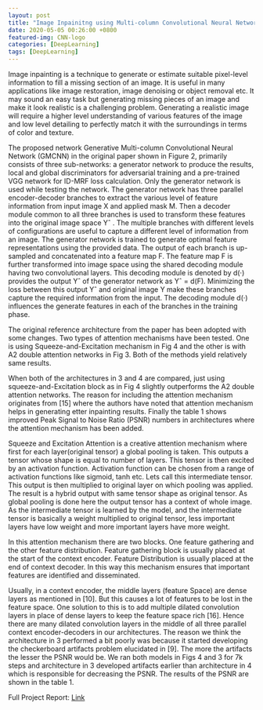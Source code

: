 ```yaml
---
layout: post
title: "Image Inpainitng using Multi-column Convolutional Neural Network"
date: 2020-05-05 00:26:00 +0800
featured-img: CNN-logo
categories: [DeepLearning]
tags: [DeepLearning]
---
```

Image inpainting is a technique to generate or estimate suitable pixel-level information to fill a missing section of an image. It is useful in many applications like image restoration, image denoising or object removal etc. It may
sound an easy task but generating missing pieces of an image and make it look realistic is a challenging problem. Generating a realistic image will require a higher level understanding of various features of the image and low level
detailing to perfectly match it with the surroundings in terms of color and texture.

The proposed network Generative Multi-column Convolutional Neural Network (GMCNN) in the original paper shown in Figure 2, primarily consists of three sub-networks: a generator network to produce the results, local and global discriminators for adversarial training and a pre-trained VGG network for ID-MRF loss calculation. Only the generator network is used while testing the network. The generator network has three parallel encoder-decoder branches to extract the various level of feature information from input image X and applied mask M. Then a decoder module common to all three branches is used to transform these features into the original image space Yˆ . The multiple branches with different levels of configurations are useful to capture a different level of information from an image. The generator network is trained to generate optimal feature representations using the provided data. The output of each branch is up-sampled and concatenated into a feature map F. The feature map F is further transformed into image space using the shared decoding module having two convolutional layers. This decoding module is denoted by d(·) provides the output Yˆ of the generator network as Yˆ = d(F). Minimizing the loss between this output Yˆ and original image Y make these branches capture the required information from the input. The decoding module d(·) influences the generate features in each of the branches in the training phase.

The original reference architecture from the paper has been adopted with some changes. Two types of attention mechanisms have been tested. One is using Squeeze-and-Excitation mechanism in Fig 4 and the other is with A2 double attention networks in Fig 3. Both of the methods yield relatively same results.

When both of the architectures in 3 and 4 are compared, just using  squeeze-and-Excitation block as in Fig 4 slightly outperforms the A2 double attention networks. The reason for including the attention mechanism originates from
[15] where the authors have noted that attention mechanism helps in generating  etter inpainting results. Finally the table 1 shows improved Peak Signal to Noise Ratio (PSNR) numbers in architectures where the attention mechanism has been added.

Squeeze and Excitation Attention is a creative attention mechanism where first for each layer(original tensor) a
global pooling is taken. This outputs a tensor whose shape is equal to number of layers. This tensor is then excited
by an activation function. Activation function can be chosen from a range of activation functions like sigmoid, tanh
etc. Lets call this intermediate tensor. This output is then multiplied to original layer on which pooling was applied.
The result is a hybrid output with same tensor shape as original tensor. As global pooling is done here the output
tensor has a context of whole image. As the intermediate tensor is learned by the model, and the intermediate tensor
is basically a weight multiplied to original tensor, less important layers have low weight and more important layers
have more weight.

In this attention mechanism there are two blocks. One feature gathering and the other feature distribution. Feature
gathering block is usually placed at the start of the context encoder. Feature Distribution is usually placed at the end
of context decoder. In this way this mechanism ensures that important features are identified and disseminated.

Usually, in a context encoder, the middle layers (feature Space) are dense layers as mentioned in [10]. But this
causes a lot of features to be lost in the feature space. One solution to this is to add multiple dilated convolution
layers in place of dense layers to keep the feature space rich [16]. Hence there are many dilated convolution layers
in the middle of all three parallel context encoder-decoders in our architectures.
The reason we think the architecture in 3 performed a bit poorly was because it started developing the checkerboard
artifacts problem elucidated in [9]. The more the artifacts the lesser the PSNR would be. We ran both models in
Figs 4 and 3 for 7k steps and architecture in 3 developed artifacts earlier than architecture in 4 which is responsible
for decreasing the PSNR. The results of the PSNR are shown in the table 1.

Full Project Report: [Link](https://krishnachaitanya9.github.io/assets/pdf/Deep_Learning_Project.pdf)


